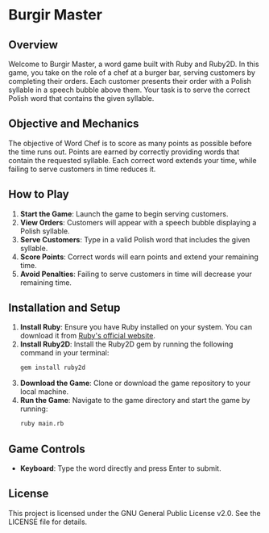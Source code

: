 # Burgir Master

## Overview
Welcome to Burgir Master, a word game built with Ruby and Ruby2D. In this game, you take on the role of a chef at a burger bar, serving customers by completing their orders. Each customer presents their order with a Polish syllable in a speech bubble above them. Your task is to serve the correct Polish word that contains the given syllable.

## Objective and Mechanics
The objective of Word Chef is to score as many points as possible before the time runs out. Points are earned by correctly providing words that contain the requested syllable. Each correct word extends your time, while failing to serve customers in time reduces it.

## How to Play
1. **Start the Game**: Launch the game to begin serving customers.
2. **View Orders**: Customers will appear with a speech bubble displaying a Polish syllable.
3. **Serve Customers**: Type in a valid Polish word that includes the given syllable.
4. **Score Points**: Correct words will earn points and extend your remaining time.
5. **Avoid Penalties**: Failing to serve customers in time will decrease your remaining time.

## Installation and Setup
1. **Install Ruby**: Ensure you have Ruby installed on your system. You can download it from [Ruby's official website](https://www.ruby-lang.org/en/downloads/).
2. **Install Ruby2D**: Install the Ruby2D gem by running the following command in your terminal:
    ```sh
    gem install ruby2d
    ```
3. **Download the Game**: Clone or download the game repository to your local machine.
4. **Run the Game**: Navigate to the game directory and start the game by running:
    ```sh
    ruby main.rb
    ```

## Game Controls
- **Keyboard**: Type the word directly and press Enter to submit.

## License
This project is licensed under the GNU General Public License v2.0. See the LICENSE file for details.


